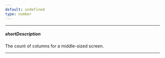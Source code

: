 ```yaml
---
default: undefined
type: number
---
```

---
##### shortDescription
The count of columns for a middle-sized screen.

---
